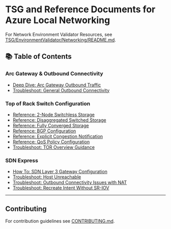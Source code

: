 # TSG and Reference Documents for Azure Local Networking

For Network Environment Validator Resources, see [TSG/EnvironmentValidator/Networking/README.md](../EnvironmentValidator/Networking/README.md).

## 📚 Table of Contents

### Arc Gateway & Outbound Connectivity
- [Deep Dive: Arc Gateway Outbound Traffic](Arc-Gateway-Outbound-Connectivity/DeepDive-ArcGateway-Outbound-Traffic.md)
- [Troubleshoot: General Outbound Connectivity](Arc-Gateway-Outbound-Connectivity/Troubleshoot-Outbound-Connectivity.md)

### Top of Rack Switch Configuration
- [Reference: 2-Node Switchless Storage](Top-Of-Rack-Switch/Reference-TOR-2Node-Switchless-Storage.md)
- [Reference: Disaggregated Switched Storage](Top-Of-Rack-Switch/Reference-TOR-Disaggregated-Switched-Storage.md)
- [Reference: Fully Converged Storage](Top-Of-Rack-Switch/Reference-TOR-Fully-Converged-Storage.md)
- [Reference: BGP Configuration](Top-Of-Rack-Switch/Reference-TOR-BGP.md)
- [Reference: Explicit Congestion Notification](Top-Of-Rack-Switch/Reference-TOR-Explicit-Congestion-Notification.md)
- [Reference: QoS Policy Configuration](Top-Of-Rack-Switch/Reference-TOR-QOS-Policy-Configuration.md)
- [Troubleshoot: TOR Overview Guidance](Top-Of-Rack-Switch/Troubleshoot-TOR-Overview-Guidance.md)

### SDN Express
- [How To: SDN Layer 3 Gateway Configuration](SDN-Express/HowTo-SDNExpress-SDN-Layer3-Gateway-Configuration.md)
- [Troubleshoot: Host Unreachable](SDN-Express/Troubleshoot-SDNExpress-HealthAlert-HostUnreachable.md)
- [Troubleshoot: Outbound Connectivity Issues with NAT](SDN-Express/Troubleshoot-SDNExpress-Outbound-Connectivity-Issues-When-Using-Outbound-NAT.md)
- [Troubleshoot: Recreate Intent Without SR-IOV](SDN-Express/Troubleshoot-SDNExpress-Recreate-Intent-No-SRIOV.md)

---

## Contributing

For contribution guidelines see [CONTRIBUTING.md](CONTRIBUTING.md).
